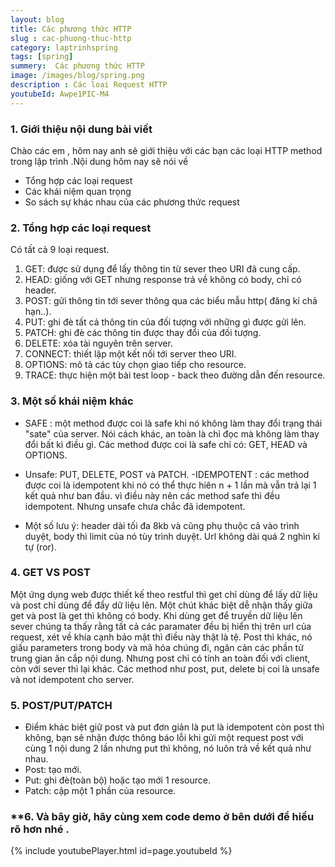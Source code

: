 ```yaml
---
layout: blog
title: Các phương thức HTTP
slug : cac-phuong-thuc-http
category: laptrinhspring
tags: [spring]
summery:  Các phương thức HTTP
image: /images/blog/spring.png
description : Các loại Request HTTP 
youtubeId: Awpe1PIC-M4
---
```


### **1. Giới thiệu nội dung bài viết**

Chào các em , hôm nay anh sẽ giới thiệu với các bạn các loại HTTP method trong lập trình .Nội dung hôm nay sẽ nói về

- Tổng hợp các loại request 
- Các khái niệm quan trọng
- So sách sự khác nhau của các phương thức request 


### **2. Tổng hợp các loại request** 

Có tất cả 9 loại request.

1. GET: được sử dụng để lấy thông tin từ sever theo URI đã cung cấp.
2. HEAD: giống với GET nhưng response trả về không có body, chỉ có header.
3. POST: gửi thông tin tới sever thông qua các biểu mẫu http( đăng kí chả hạn..).
4. PUT: ghi đè tất cả thông tin của đối tượng với những gì được gửi lên.
5. PATCH: ghi đè các thông tin được thay đổi của đối tượng.
6. DELETE: xóa tài nguyên trên server.
7. CONNECT: thiết lập một kết nối tới server theo URI.
8. OPTIONS: mô tả các tùy chọn giao tiếp cho resource.
9. TRACE: thực hiện một bài test loop - back theo đường dẫn đến resource.


### **3. Một số khái niệm khác**
 
- SAFE : một method được coi là safe khi nó không làm thay đổi trạng thái "sate" của server. Nói cách khác, an toàn là chỉ đọc mà không làm thay đổi bất kì điều gì. Các method được coi là safe chỉ có: GET, HEAD và OPTIONS.
- Unsafe: PUT, DELETE, POST và PATCH.
-IDEMPOTENT : các method được coi là idempotent khi nó có thể thực hiên n + 1 lần mà vẫn trả lại 1 kết quả như ban đầu.
vì điều này nên các method safe thì đều idempotent. Nhưng unsafe chưa chắc đã idempotent.

- Một số lưu ý: header dài tối đa 8kb và cũng phụ thuộc cả vào trình duyệt, body thì limit của nó tùy trình duyệt. Url không dài quá 2 nghìn kí tự (ror).

### **4. GET VS POST**

Một ứng dụng web được thiết kế theo restful thì get chỉ dùng để lấy dữ liệu và post chỉ dùng để đẩy dữ liệu lên. 
Một chút khác biệt dễ nhận thấy giữa get và post là get thì không có body. Khi dùng get để truyền dữ liệu lên sever chúng ta thấy rằng tất cả các paramater đều bị hiển thị trên url của request, xét về khía cạnh bảo mật thì điều này thật là tệ.
Post thì khác, nó giấu parameters trong body và mã hóa chúng đi, ngăn cản các phần tử trung gian ăn cắp nội dung. Nhưng post chỉ có tính an toàn đối với client, còn với sever thì lại khác. Các method như post, put, delete bị coi là unsafe và not idempotent cho server.


### **5. POST/PUT/PATCH**

- Điểm khác biệt giữ post và put đơn giản là put là idempotent còn post thì không, bạn sẽ nhận được thông báo lỗi khi gửi một request post với cùng 1 nội dung 2 lần nhưng put thì không, nó luôn trả về kết quả như nhau.
- Post: tạo mới.
- Put: ghi đè(toàn bộ) hoặc tạo mới 1 resource.
- Patch: cập một 1 phần của resource.


### **6. Và bây giờ, hãy cùng xem code demo ở bên dưới để hiểu rõ hơn nhé .

{% include youtubePlayer.html id=page.youtubeId %}